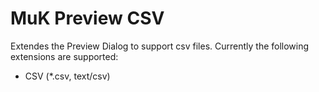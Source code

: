 # MuK Preview CSV

Extendes the Preview Dialog to support csv files. Currently the following extensions are supported:

* CSV (*.csv, text/csv)